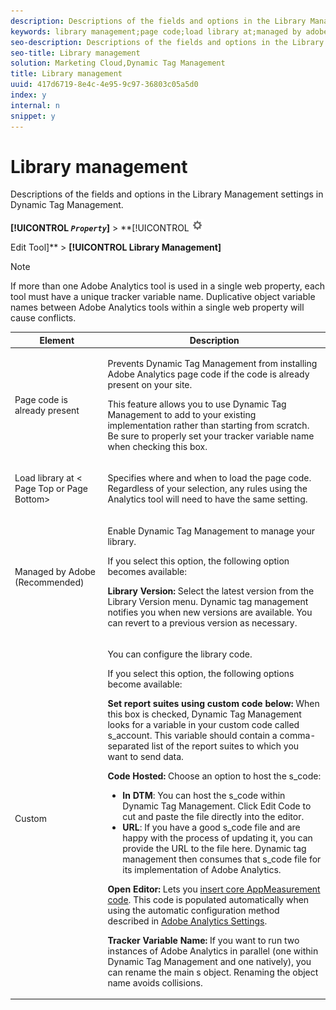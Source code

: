 ```yaml
---
description: Descriptions of the fields and options in the Library Management settings in Dynamic Tag Management.
keywords: library management;page code;load library at;managed by adobe;custom;code hosted;s_code hosted
seo-description: Descriptions of the fields and options in the Library Management settings in Dynamic Tag Management.
seo-title: Library management
solution: Marketing Cloud,Dynamic Tag Management
title: Library management
uuid: 417d6719-8e4c-4e95-9c97-36803c05a5d0
index: y
internal: n
snippet: y
---
```


# Library management

Descriptions of the fields and options in the Library Management settings in Dynamic Tag Management.

 **[!UICONTROL  *`Property`*]** > **[!UICONTROL   ![](assets/settings_gear.png)

Edit Tool]** > **[!UICONTROL Library Management]**

>[!NOTE]
>
>If more than one Adobe Analytics tool is used in a single web property, each tool must have a unique tracker variable name. Duplicative object variable names between Adobe Analytics tools within a single web property will cause conflicts.

<table id="table_2758C770C91B4025AD74009B360D71F7"> 
 <thead> 
  <tr> 
   <th colname="col1" class="entry"> Element </th> 
   <th colname="col2" class="entry"> Description </th> 
  </tr> 
 </thead>
 <tbody> 
  <tr> 
   <td colname="col1"> <p>Page code is already present </p> </td> 
   <td colname="col2"> <p> Prevents Dynamic Tag Management from installing <span class="keyword"> Adobe Analytics</span> page code if the code is already present on your site. </p> <p>This feature allows you to use Dynamic Tag Management to add to your existing implementation rather than starting from scratch. Be sure to properly set your tracker variable name when checking this box. </p> </td> 
  </tr> 
  <tr> 
   <td colname="col1"> <p>Load library at &lt;<span class="term"> Page Top</span> or <span class="term"> Page Bottom</span>&gt; </p> </td> 
   <td colname="col2"> <p>Specifies where and when to load the page code. Regardless of your selection, any rules using the Analytics tool will need to have the same setting. </p> </td> 
  </tr> 
  <tr> 
   <td colname="col1"> <p>Managed by Adobe (Recommended) </p> </td> 
   <td colname="col2"> <p>Enable Dynamic Tag Management to manage your library. </p> <p>If you select this option, the following option becomes available: </p> <p> <b>Library Version: </b>Select the latest version from the <span class="wintitle"> Library Version</span> menu. Dynamic tag management notifies you when new versions are available. You can revert to a previous version as necessary. </p> </td> 
  </tr> 
  <tr> 
   <td colname="col1"> <p> Custom </p> </td> 
   <td colname="col2"> <p>You can configure the library code. </p> <p>If you select this option, the following options become available: </p> <p> <b>Set report suites using custom code below: </b>When this box is checked, Dynamic Tag Management looks for a variable in your custom code called <span class="varname"> s_account</span>. This variable should contain a comma-separated list of the report suites to which you want to send data. </p> <p> <b>Code Hosted: </b>Choose an option to host the <span class="filepath"> s_code</span>: </p> 
    <ul id="ul_FC395283365A4BBAA8A5FE5871D16EC6"> 
     <li id="li_36D733C533CE40F1868309130551D4DE"> <b>In DTM</b>: You can host the <span class="filepath"> s_code</span> within Dynamic Tag Management. Click <span class="uicontrol"> Edit Code</span> to cut and paste the file directly into the editor. </li> 
     <li id="li_A64734C66D254079A5E16DC8DBEDA3F6"> <b>URL</b>: If you have a good <span class="filepath"> s_code</span> file and are happy with the process of updating it, you can provide the URL to the file here. Dynamic tag management then consumes that <span class="filepath"> s_code</span> file for its implementation of <span class="keyword"> Adobe Analytics</span>. </li> 
    </ul> <p> <b>Open Editor: </b>Lets you <a href="../../c_implement-with-dtm/c_aa_tool/t_appmeasurement-code.md#task_068D72664B2743359A64ADB8692D3658" format="dita" scope="local"> insert core AppMeasurement code</a>. This code is populated automatically when using the automatic configuration method described in <a href="../../c_implement-with-dtm/c_aa_tool/analytics_dtm.md#concept_FBA6679A0B79490F8296437F11E5E4F8" format="dita" scope="local"> Adobe Analytics Settings</a>. </p> <p> <b>Tracker Variable Name: </b>If you want to run two instances of <span class="keyword"> Adobe Analytics</span> in parallel (one within Dynamic Tag Management and one natively), you can rename the main <span class="term"> s</span> object. Renaming the object name avoids collisions. </p> </td> 
  </tr> 
 </tbody> 
</table>

